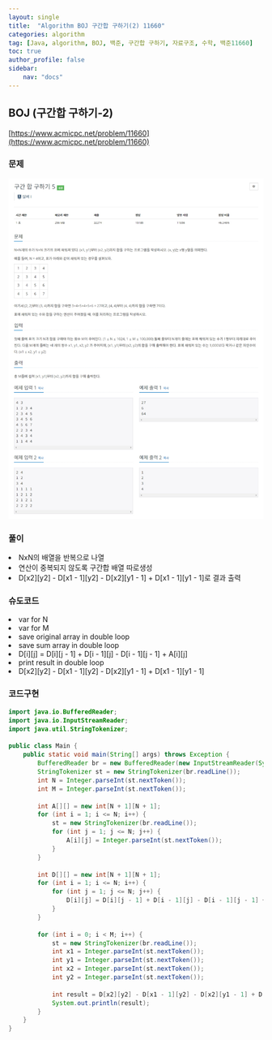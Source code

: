 ```yaml
---
layout: single
title:  "Algorithm BOJ 구간합 구하기(2) 11660"
categories: algorithm
tag: [Java, algorithm, BOJ, 백준, 구간합 구하기, 자료구조, 수학, 백준11660]
toc: true
author_profile: false
sidebar:
    nav: "docs"
---
```

## BOJ (구간합 구하기-2)
[https://www.acmicpc.net/problem/11660](https://www.acmicpc.net/problem/11660)

### 문제
![구간합 구하기](/assets/img/BOJ11660.jpg)

### 풀이
<li>NxN의 배열을 반복으로 나열</li>
<li>연산이 중복되지 않도록 구간합 배열 따로생성</li>
<li>D[x2][y2] - D[x1 - 1][y2] - D[x2][y1 - 1] + D[x1 - 1][y1 - 1]로 결과 출력</li>

### 슈도코드
<li>var for N</li>
<li>var for M</li>
<li>save original array in double loop</li>
<li>save sum array in double loop</li>
<li>D[i][j] = D[i][j - 1] + D[i - 1][j] - D[i - 1][j - 1] + A[i][j]</li>
<li>print result in double loop</li>
<li>D[x2][y2] - D[x1 - 1][y2] - D[x2][y1 - 1] + D[x1 - 1][y1 - 1]</li>

### 코드구현
```java
import java.io.BufferedReader;
import java.io.InputStreamReader;
import java.util.StringTokenizer;

public class Main {
    public static void main(String[] args) throws Exception {
        BufferedReader br = new BufferedReader(new InputStreamReader(System.in));
        StringTokenizer st = new StringTokenizer(br.readLine());
        int N = Integer.parseInt(st.nextToken());
        int M = Integer.parseInt(st.nextToken());

        int A[][] = new int[N + 1][N + 1];
        for (int i = 1; i <= N; i++) {
            st = new StringTokenizer(br.readLine());
            for (int j = 1; j <= N; j++) {
                A[i][j] = Integer.parseInt(st.nextToken());
            }
        }

        int D[][] = new int[N + 1][N + 1];
        for (int i = 1; i <= N; i++) {
            for (int j = 1; j <= N; j++) {
                D[i][j] = D[i][j - 1] + D[i - 1][j] - D[i - 1][j - 1] + A[i][j];
            }
        }

        for (int i = 0; i < M; i++) {
            st = new StringTokenizer(br.readLine());
            int x1 = Integer.parseInt(st.nextToken());
            int y1 = Integer.parseInt(st.nextToken());
            int x2 = Integer.parseInt(st.nextToken());
            int y2 = Integer.parseInt(st.nextToken());

            int result = D[x2][y2] - D[x1 - 1][y2] - D[x2][y1 - 1] + D[x1 - 1][y1 - 1];
            System.out.println(result);
        }
    }
}
```

